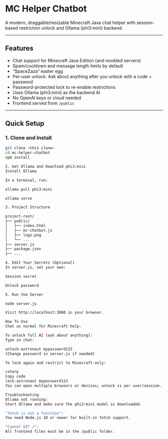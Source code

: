 # MC Helper Chatbot

A modern, draggable/resizable Minecraft Java chat helper with session-based restriction unlock and Ollama (phi3:mini) backend.

---

## Features

- Chat support for Minecraft Java Edition (and modded servers)
- Spam/cooldown and message length limits by default
- “SpaceZaza” easter egg
- Per-user unlock: Ask about anything after you unlock with a code + password
- Password-protected lock to re-enable restrictions
- Uses Ollama (phi3:mini) as the backend AI
- No OpenAI keys or cloud needed
- Frontend served from `/public`

---

## Quick Setup

### 1. **Clone and Install**
```bash
git clone <this clone>
cd mc-helper-chatbot
npm install

2. Get Ollama and Download phi3:mini
Install Ollama

In a terminal, run:

ollama pull phi3:mini

ollama serve

3. Project Structure

project-root/
├── public/
│   ├── index.html
│   ├── mc-chatbot.js
│   ├── logo.png
│   └── ...
├── server.js
├── package.json
├── ...

4. Edit Your Secrets (Optional)
In server.js, set your own:

Session secret

Unlock password

5. Run the Server

node server.js

Visit http://localhost:3000 in your browser.

How To Use
Chat as normal for Minecraft help.

To unlock full AI (ask about anything):
Type in chat:

unlock-astronaut mypassword123
(Change password in server.js if needed)

To lock again and restrict to Minecraft-only:

csharp
Copy code
lock-astronaut mypassword123
You can open multiple browsers or devices; unlock is per user/session.

Troubleshooting
Ollama not running:
Start Ollama and make sure the phi3:mini model is downloaded.

"fetch is not a function":
You need Node.js 18 or newer for built-in fetch support.

"Cannot GET /":
All frontend files must be in the /public folder.

